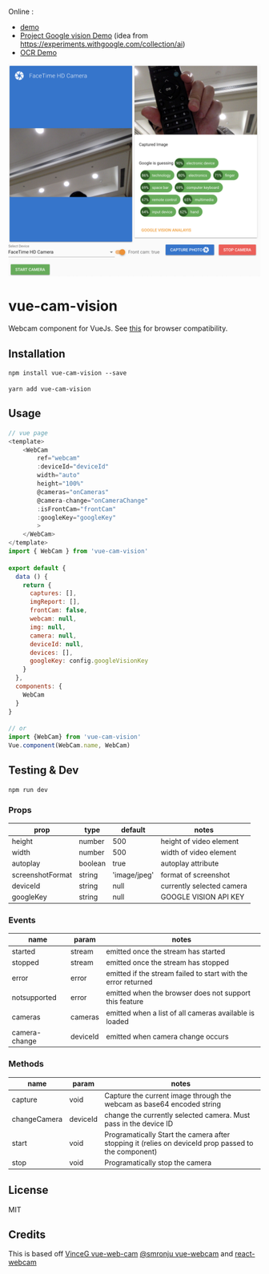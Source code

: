 Online : 
-   [demo](https://kelvinho.js.org/vue/vue-cam-vision/) 
-   [Project Google vision Demo](https://kelvinho.js.org/playground/#/vision) (idea from https://experiments.withgoogle.com/collection/ai)
-   [OCR Demo](https://ocr.dogdogbnb.hk/)


<p align="center">
    <img src="assets/demo.png">
</p>

# vue-cam-vision

<!-- [![npm](https://img.shields.io/npm/v/vue-web-cam.svg)](https://www.npmjs.com/package/vue-web-cam)
[![npm](https://img.shields.io/npm/dm/vue-web-cam.svg)](https://www.npmjs.com/package/vue-web-cam)
![Contributions welcome](https://img.shields.io/badge/contributions-welcome-orange.svg)
[![License](https://img.shields.io/badge/license-MIT-blue.svg)](https://opensource.org/licenses/MIT) -->

Webcam component for VueJs. See [this](http://caniuse.com/#feat=stream)
for browser compatibility.


## Installation

```
npm install vue-cam-vision --save

yarn add vue-cam-vision
```

## Usage

```javascript
// vue page
<template>
    <WebCam
        ref="webcam"
        :deviceId="deviceId"
        width="auto"
        height="100%"
        @cameras="onCameras"
        @camera-change="onCameraChange"
        :isFrontCam="frontCam"
        :googleKey="googleKey"
        >
    </WebCam>
</template>
import { WebCam } from 'vue-cam-vision'

export default {
  data () {
    return {
      captures: [],
      imgReport: [],
      frontCam: false,
      webcam: null,
      img: null,
      camera: null,
      deviceId: null,
      devices: [],
      googleKey: config.googleVisionKey
    }
  },
  components: {
    WebCam
  }
}

// or
import {WebCam} from 'vue-cam-vision'
Vue.component(WebCam.name, WebCam)
```

## Testing & Dev

```
npm run dev
```

### Props

| prop             | type    | default      | notes                     |
| ---------------- | ------- | ------------ | ------------------------- |
| height           | number  | 500          | height of video element   |
| width            | number  | 500          | width of video element    |
| autoplay         | boolean | true         | autoplay attribute        |
| screenshotFormat | string  | 'image/jpeg' | format of screenshot      |
| deviceId         | string  | null         | currently selected camera |
| googleKey        | string  | null         | GOOGLE VISION API KEY     |

### Events

| name           | param    | notes                                                         |
| -------------- | -------- | ------------------------------------------------------------- |
| started        | stream   | emitted once the stream has started                           |
| stopped        | stream   | emitted once the stream has stopped                           |
| error          | error    | emitted if the stream failed to start with the error returned |
| notsupported   | error    | emitted when the browser does not support this feature        |
| cameras        | cameras  | emitted when a list of all cameras available is loaded        |
| camera-change  | deviceId | emitted when camera change occurs                             |

### Methods

| name           | param    | notes                                                                   |
| -------------- | -------- | ----------------------------------------------------------------------- |
| capture        | void     | Capture the current image through the webcam as base64 encoded string   |
| changeCamera   | deviceId | change the currently selected camera. Must pass in the device ID        |
| start          | void     | Programatically Start the camera after stopping it (relies on deviceId prop passed to the component)                     |
| stop           | void     | Programatically stop the camera      |

## License

MIT

## Credits

This is based off [VinceG vue-web-cam](https://github.com/VinceG/vue-web-cam)
[@smronju vue-webcam](https://github.com/smronju/vue-webcam) and [react-webcam](https://github.com/mozmorris/react-webcam)
